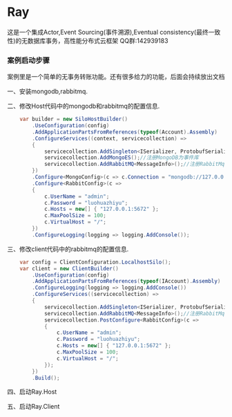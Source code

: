 # Ray
这是一个集成Actor,Event Sourcing(事件溯源),Eventual consistency(最终一致性)的无数据库事务，高性能分布式云框架  QQ群:142939183

### 案例启动步骤

案例里是一个简单的无事务转账功能。还有很多给力的功能，后面会持续放出文档

一、安装mongodb,rabbitmq.

二、修改Host代码中的mongodb和rabbitmq的配置信息.

```csharp
    var builder = new SiloHostBuilder()
        .UseConfiguration(config)
        .AddApplicationPartsFromReferences(typeof(Account).Assembly)
        .ConfigureServices((context, servicecollection) =>
        {
            servicecollection.AddSingleton<ISerializer, ProtobufSerializer>();//注册序列化组件
            servicecollection.AddMongoES();//注册MongoDB为事件库
            servicecollection.AddRabbitMQ<MessageInfo>();//注册RabbitMq为默认消息队列
        })
        .Configure<MongoConfig>(c => c.Connection = "mongodb://127.0.0.1:28888")
        .Configure<RabbitConfig>(c =>
        {
            c.UserName = "admin";
            c.Password = "luohuazhiyu";
            c.Hosts = new[] { "127.0.0.1:5672" };
            c.MaxPoolSize = 100;
            c.VirtualHost = "/";
        })
        .ConfigureLogging(logging => logging.AddConsole());
```

三、修改client代码中的rabbitmq的配置信息.

```csharp
    var config = ClientConfiguration.LocalhostSilo();
    var client = new ClientBuilder()
        .UseConfiguration(config)
        .AddApplicationPartsFromReferences(typeof(IAccount).Assembly)
        .ConfigureLogging(logging => logging.AddConsole())
        .ConfigureServices((servicecollection) =>
        {
            servicecollection.AddSingleton<ISerializer, ProtobufSerializer>();//注册序列化组件
            servicecollection.AddRabbitMQ<MessageInfo>();//注册RabbitMq为默认消息队列
            servicecollection.PostConfigure<RabbitConfig>(c =>
            {
                c.UserName = "admin";
                c.Password = "luohuazhiyu";
                c.Hosts = new[] { "127.0.0.1:5672" };
                c.MaxPoolSize = 100;
                c.VirtualHost = "/";
            });
        })
        .Build();
```
四、启动Ray.Host

五、启动Ray.Client